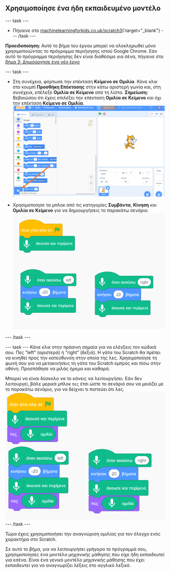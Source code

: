 ## Χρησιμοποίησε ένα ήδη εκπαιδευμένο μοντέλο

--- task ---
+ Πήγαινε στο [machinelearningforkids.co.uk/scratch3](https://machinelearningforkids.co.uk/scratch3/){:target="_blank"}
--- /task ---

**Προειδοποίηση:** Αυτό το βήμα του έργου μπορεί να ολοκληρωθεί μόνο χρησιμοποιώντας το πρόγραμμα περιήγησης ιστού Google Chrome. Εάν αυτό το πρόγραμμα περιήγησης δεν είναι διαθέσιμο για σένα, πήγαινε στο [βήμα 3: Δημιούργησε ένα νέο έργο](https://projects.raspberrypi.org/el-GR/projects/alien-language/3)

--- task ---
+ Στη συνέχεια, φόρτωσε την επέκταση **Κείμενο σε Ομιλία**. Κάνε κλικ στο κουμπί **Προσθήκη Επέκτασης** στην κάτω αριστερή γωνία και, στη συνέχεια, επέλεξε **Ομιλία σε Κείμενο** από τη λίστα. **Σημείωση:** Βεβαιώσου ότι έχεις επιλέξει την επέκταση **Ομιλία σε Κείμενο** και όχι την επέκταση **Κείμενο σε Ομιλία**. ![Βέλος που δείχνει το κουμπί επεκτάσεων](images/extensions-annotated.png)

+ Χρησιμοποίησε τα μπλοκ από τις κατηγορίες **Συμβάντα**, **Κίνηση** και **Ομιλία σε Κείμενο** για να δημιουργήσεις το παρακάτω σενάριο. ![Νέες εντολές για προσθήκη](images/S-to-T-blocks.png)

--- /task ---

--- task --- Κάνε κλικ στην πράσινη σημαία για να ελέγξεις τον κώδικά σου. Πες "left" (αριστερά) ή "right" (δεξιά). Η γάτα του Scratch θα πρέπει να κινηθεί προς την κατεύθυνση στην οποία της λες. Χρησιμοποίησε τη φωνή σου για να μετακινήσεις τη γάτα του Scratch εμπρός και πίσω στην οθόνη. Προσπάθησε να μιλάς ήρεμα και καθαρά.

Μπορεί να είναι δύσκολο να το κάνεις να λειτουργήσει. Εάν δεν λειτουργεί, βάλε μερικά μπλοκ `πες` έτσι ώστε το σενάριό σου να μοιάζει με το παρακάτω σενάριο, για να δείχνει τι πιστεύει ότι λες. ![New scripts to see what the computer thinks you are saying](images/S-to-T-blocks-test.png) --- /task ---

Τώρα έχεις χρησιμοποιήσει την αναγνώριση ομιλίας για τον έλεγχο ενός χαρακτήρα στο Scratch.

Σε αυτό το βήμα, για να λειτουργήσει γρήγορα το πρόγραμμά σου, χρησιμοποίησες ένα μοντέλο μηχανικής μάθησης που είχε ήδη εκπαιδευτεί για εσένα. Είναι ένα γενικό μοντέλο μηχανικής μάθησης που έχει εκπαιδευτεί για να αναγνωρίζει λέξεις στο αγγλικό λεξικό. 
